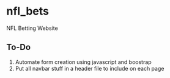 # nfl_bets
NFL Betting Website

## To-Do
<ol>
  <li>Automate form creation using javascript and boostrap</li>
  <li>Put all navbar stuff in a header file to include on each page</li>
</ol>
